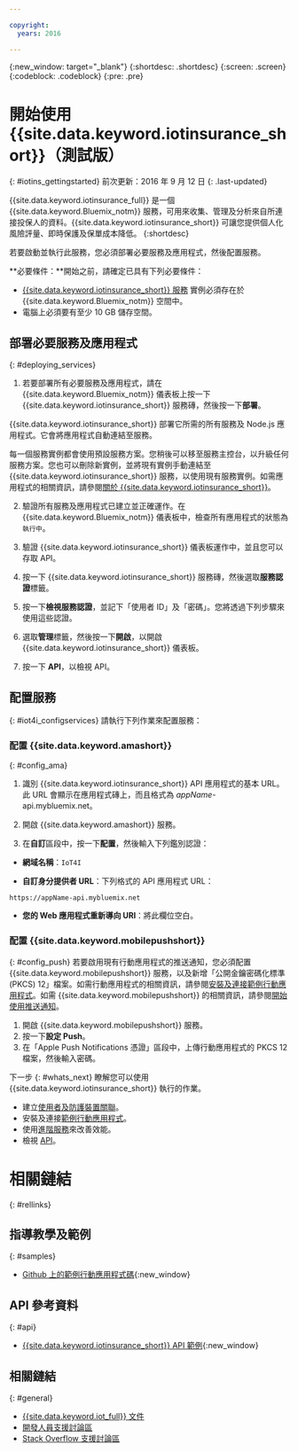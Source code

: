 ```yaml
---

copyright:
  years: 2016

---
```


<!-- Common attributes used in the template are defined as follows: -->
{:new_window: target="\_blank"}
{:shortdesc: .shortdesc}
{:screen: .screen}
{:codeblock: .codeblock}
{:pre: .pre}


<!-- {{site.data.keyword.iotinsurance_full}}  {{site.data.keyword.iotinsurance_short}}  -->


# 開始使用 {{site.data.keyword.iotinsurance_short}}（測試版）
{: #iotins_gettingstarted}
前次更新：2016 年 9 月 12 日
{: .last-updated}

{{site.data.keyword.iotinsurance_full}} 是一個 {{site.data.keyword.Bluemix_notm}} 服務，可用來收集、管理及分析來自所連接投保人的資料。{{site.data.keyword.iotinsurance_short}} 可讓您提供個人化風險評量、即時保護及保單成本降低。
{:shortdesc}

若要啟動並執行此服務，您必須部署必要服務及應用程式，然後配置服務。

**必要條件：**開始之前，請確定已具有下列必要條件：
- [{{site.data.keyword.iotinsurance_short}} 服務](https://console.ng.bluemix.net/catalog/services/iot-for-insurance/) 實例必須存在於 {{site.data.keyword.Bluemix_notm}} 空間中。
- 電腦上必須要有至少 10 GB 儲存空間。

## 部署必要服務及應用程式
{: #deploying_services}

1. 若要部署所有必要服務及應用程式，請在 {{site.data.keyword.Bluemix_notm}} 儀表板上按一下 {{site.data.keyword.iotinsurance_short}} 服務磚，然後按一下**部署**。

  {{site.data.keyword.iotinsurance_short}} 部署它所需的所有服務及 Node.js 應用程式。它會將應用程式自動連結至服務。

  每一個服務實例都會使用預設服務方案。您稍後可以移至服務主控台，以升級任何服務方案。您也可以刪除新實例，並將現有實例手動連結至 {{site.data.keyword.iotinsurance_short}} 服務，以使用現有服務實例。如需應用程式的相關資訊，請參閱[關於 {{site.data.keyword.iotinsurance_short}}](iotinsurance_overview.html)。

2. 驗證所有服務及應用程式已建立並正確運作。在 {{site.data.keyword.Bluemix_notm}} 儀表板中，檢查所有應用程式的狀態為`執行中`。

3. 驗證 {{site.data.keyword.iotinsurance_short}} 儀表板運作中，並且您可以存取 API。
  1. 按一下 {{site.data.keyword.iotinsurance_short}} 服務磚，然後選取**服務認證**標籤。
  2. 按一下**檢視服務認證**，並記下「使用者 ID」及「密碼」。您將透過下列步驟來使用這些認證。
  3. 選取**管理**標籤，然後按一下**開啟**，以開啟 {{site.data.keyword.iotinsurance_short}} 儀表板。
  4. 按一下 **API**，以檢視 API。

## 配置服務
{: #iot4i_configservices}
請執行下列作業來配置服務：

### 配置 {{site.data.keyword.amashort}}
{: #config_ama}
1. 識別 {{site.data.keyword.iotinsurance_short}} API 應用程式的基本 URL。此 URL 會顯示在應用程式磚上，而且格式為 *appName*-api.mybluemix.net。

2. 開啟 {{site.data.keyword.amashort}} 服務。

3. 在**自訂**區段中，按一下**配置**，然後輸入下列鑑別認證：

  - **網域名稱**：`IoT4I`

  - **自訂身分提供者 URL**：下列格式的 API 應用程式 URL：
  ```
  https://appName-api.mybluemix.net
  ```

  - **您的 Web 應用程式重新導向 URI**：將此欄位空白。

### 配置 {{site.data.keyword.mobilepushshort}}
{: #config_push}
若要啟用現有行動應用程式的推送通知，您必須配置 {{site.data.keyword.mobilepushshort}} 服務，以及新增「公開金鑰密碼化標準 (PKCS) 12」檔案。如需行動應用程式的相關資訊，請參閱[安裝及連接範例行動應用程式](iotinsurance_mobile_app.html)。如需 {{site.data.keyword.mobilepushshort}} 的相關資訊，請參閱[開始使用推送通知](https://console.stage1.ng.bluemix.net/docs/services/mobilepush/index.html)。

  1. 開啟 {{site.data.keyword.mobilepushshort}} 服務。
  2. 按一下**設定 Push**。
  3. 在「Apple Push Notifications 憑證」區段中，上傳行動應用程式的 PKCS 12 檔案，然後輸入密碼。

下一步
{: #whats_next}
瞭解您可以使用 {{site.data.keyword.iotinsurance_short}} 執行的作業。

- 建立[使用者及防護裝置關聯](iotinsurance_create_users.html)。
- 安裝及連接[範例行動應用程式](iotinsurance_mobile_app.html)。
- 使用[進階服務](iotinsurance_advancedservices.html)來改善效能。
- 檢視 [API](https://iot4i-docs-api.mybluemix.net/dist/)。

# 相關鏈結
{: #rellinks}

## 指導教學及範例
{: #samples}
* [Github 上的範例行動應用程式碼](https://github.com/ibm-watson-iot/ioti-mobile){:new_window}

## API 參考資料
{: #api}
* [{{site.data.keyword.iotinsurance_short}} API 範例](https://iot4i-docs-api.mybluemix.net/dist/){:new_window}

## 相關鏈結
{: #general}
* [{{site.data.keyword.iot_full}} 文件](https://console.ng.bluemix.net/docs/services/IoT/index.html)
* [開發人員支援討論區](https://developer.ibm.com/answers/search.html?f=&type=question&redirect=search%2Fsearch&sort=relevance&q=%2B[iot]%20%2B[bluemix])
* [Stack Overflow 支援討論區](http://stackoverflow.com/questions/tagged/ibm-bluemix)

